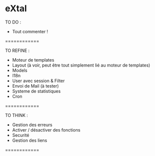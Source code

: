 eXtal
============

 TO DO :

  - Tout commenter !

============

 TO REFINE :

  - Moteur de templates
  - Layout (à voir, peut être tout simplement lié au moteur de templates)
  - Models
  - I18n
  - User avec session & Filter
  - Envoi de Mail (à tester)
  - Systeme de statistiques
  - Cron

============

 TO THINK :

  - Gestion des erreurs
  - Activer / désactiver des fonctions
  - Securité
  - Gestion des liens

============